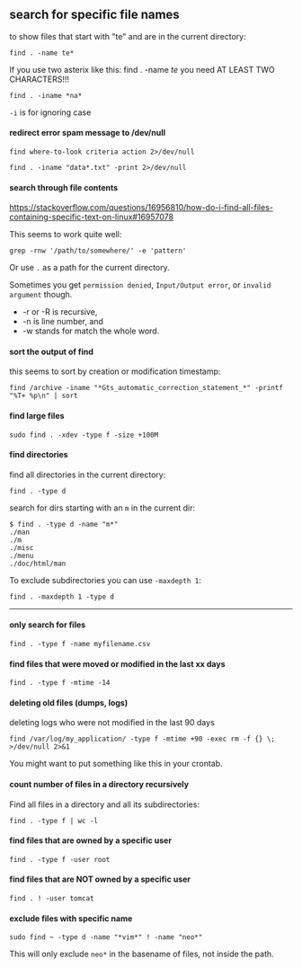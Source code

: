 ## search for specific file names

to show files that start with "te" and are in the current directory:
```
find . -name te*
```
If you use two asterix like this:
find . -name *te*
you need AT LEAST TWO CHARACTERS!!!
```
find . -iname *na*
```
`-i` is for ignoring case


#### redirect error spam message to /dev/null ##

```
find where-to-look criteria action 2>/dev/null
```
```
find . -iname "data*.txt" -print 2>/dev/null
```

#### search through file contents

https://stackoverflow.com/questions/16956810/how-do-i-find-all-files-containing-specific-text-on-linux#16957078

This seems to work quite well:
```
grep -rnw '/path/to/somewhere/' -e 'pattern'
```
Or use `.` as a path for the current directory.

Sometimes you get `permission denied`, `Input/Output error`, or `invalid argument` though.

- -r or -R is recursive,
- -n is line number, and
- -w stands for match the whole word.

#### sort the output of find

this seems to sort by creation or modification timestamp:
```
find /archive -iname "*Gts_automatic_correction_statement_*" -printf "%T+ %p\n" | sort
```

#### find large files

```
sudo find . -xdev -type f -size +100M
```

#### find directories

find all directories in the current directory:
```
find . -type d
```

search for dirs starting with an `m` in the current dir:
```
$ find . -type d -name "m*"
./man
./m
./misc
./menu
./doc/html/man
```

To exclude subdirectories you can use `-maxdepth 1`:
```
find . -maxdepth 1 -type d
```

***

#### only search for files

```
find . -type f -name myfilename.csv
```

#### find files that were moved or modified in the last xx days

```
find . -type f -mtime -14
```

#### deleting old files (dumps, logs)

deleting logs who were not modified in the last 90 days
```
find /var/log/my_application/ -type f -mtime +90 -exec rm -f {} \; >/dev/null 2>&1
```
You might want to put something like this in your crontab.

#### count number of files in a directory recursively

Find all files in a directory and all its subdirectories:
```
find . -type f | wc -l
```

#### find files that are owned by a specific user

```
find . -type f -user root
```

#### find files that are NOT owned by a specific user

```
find . ! -user tomcat
```

#### exclude files with specific name

```
sudo find ~ -type d -name "*vim*" ! -name "neo*"
```

This will only exclude `neo*` in the basename of files, not inside the path.